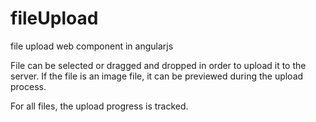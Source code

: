 # fileUpload
file upload web component in angularjs

File can be selected or dragged and dropped in order to upload it to the server. If the file is an image file, it can be previewed during the upload process. 

For all files, the upload progress is tracked.
